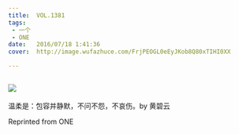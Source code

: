 ```yaml
---
title:	VOL.1381
tags:
 - 一个
 - ONE
date:	2016/07/18 1:41:36
cover:	http://image.wufazhuce.com/FrjPEOGL0eEyJKob8Q80xTIHI0XX

---
```

![](http://image.wufazhuce.com/FrjPEOGL0eEyJKob8Q80xTIHI0XX)
---

温柔是：包容并静默，不问不怨，不哀伤。by 黄碧云
 
Reprinted from ONE
